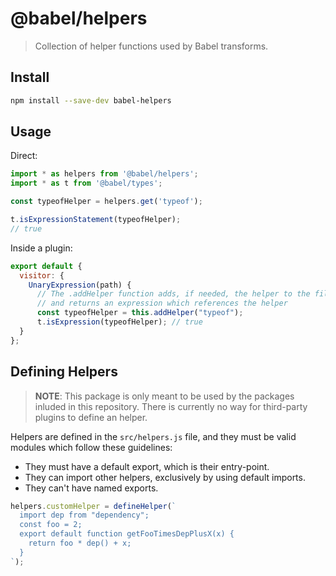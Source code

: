 # @babel/helpers

> Collection of helper functions used by Babel transforms.

## Install

```sh
npm install --save-dev babel-helpers
```

## Usage

Direct:

```js
import * as helpers from '@babel/helpers';
import * as t from '@babel/types';

const typeofHelper = helpers.get('typeof');

t.isExpressionStatement(typeofHelper);
// true
```

Inside a plugin:

```js
export default {
  visitor: {
    UnaryExpression(path) {
      // The .addHelper function adds, if needed, the helper to the file
      // and returns an expression which references the helper
      const typeofHelper = this.addHelper("typeof");
      t.isExpression(typeofHelper); // true
  }
};
```

## Defining Helpers

> **NOTE**: This package is only meant to be used by the packages inluded in this repository. There is currently no way for third-party plugins to define an helper.

Helpers are defined in the `src/helpers.js` file, and they must be valid modules which follow these guidelines:
 - They must have a default export, which is their entry-point.
 - They can import other helpers, exclusively by using default imports.
 - They can't have named exports.

```js
helpers.customHelper = defineHelper(`
  import dep from "dependency";
  const foo = 2;
  export default function getFooTimesDepPlusX(x) {
    return foo * dep() + x;
  }
`);
```
